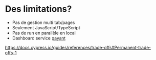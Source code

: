 # Des limitations?

- Pas de gestion multi tab/pages
- Seulement JavaScript/TypeScript
- Pas de run en parallèle en local
- Dashboard service [payant](https://www.cypress.io/pricing/)

<https://docs.cypress.io/guides/references/trade-offs#Permanent-trade-offs-1>
